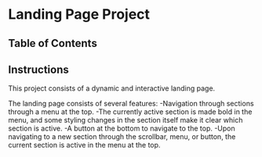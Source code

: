 # Landing Page Project

## Table of Contents

## Instructions

This project consists of a dynamic and interactive landing page.

The landing page consists of several features:
-Navigation through sections through a menu at the top.
-The currently active section is made bold in the menu, and some styling changes in the section itself
make it clear which section is active.
-A button at the bottom to navigate to the top.
-Upon navigating to a new section through the scrollbar, menu, or button, the current section is active
in the menu at the top.
